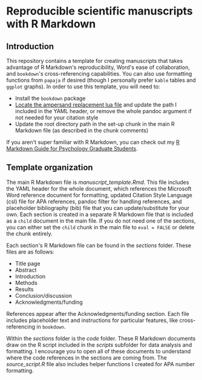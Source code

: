 # Reproducible scientific manuscripts with R Markdown

## Introduction

This repository contains a template for creating manuscripts that takes advantage of R Markdown's reproducibility, Word's ease of collaboration, and `bookdown`'s cross-referencing capabilities. You can also use formatting functions from `papaja` if desired (though I personally prefer `kable` tables and `ggplot` graphs).
In order to use this template, you will need to:

- Install the `bookdown` package
- [Locate the ampersand replacement lua file](https://cran.rstudio.com/web/packages/rmdfiltr/vignettes/replace_ampersands.html) and update the path I included in the YAML header, or remove the whole pandoc argument if not needed for your citation style
- Update the root directory path in the set-up chunk in the main R Markdown file (as described in the chunk comments)

If you aren't super familiar with R Markdown, you can check out my [R Markdown Guide for Psychology Graduate Students](https://www.hzaharchuk.com/rmarkdown-guide/).

## Template organization

The main R Markdown file is *manuscript_template.Rmd*. 
This file includes the YAML header for the whole document, which references the Microsoft Word reference document for formatting, updated Citation Style Language (csl) file for APA references, pandoc filter for handling references, and placeholder bibliography (bib) file that you can update/substitute for your own.
Each section is created in a separate R Markdown file that is included as a `child` document in the main file.
If you do not need one of the sections, you can either set the `child` chunk in the main file to `eval = FALSE` or delete the chunk entirely.

Each section's R Markdown file can be found in the *sections* folder.
These files are as follows:

- Title page
- Abstract
- Introduction
- Methods
- Results
- Conclusion/discussion
- Acknowledgments/funding

References appear after the Acknowledgments/funding section.
Each file includes placeholder text and instructions for particular features, like cross-referencing in `bookdown`.

Within the *sections* folder is the *code* folder.
These R Markdown documents draw on the R script included in the *scripts* subfolder for data analysis and formatting.
I encourage you to open all of these documents to understand where the code references in the sections are coming from.
The *source_script.R* file also includes helper functions I created for APA number formatting.
